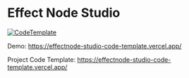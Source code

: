 # Effect Node Studio

[![CodeTemplate](https://raw.githubusercontent.com/wonglok/enstudio/master/docs/img/enstudio.png)](https://github.com/wonglok/enstudio)

Demo:
https://effectnode-studio-code-template.vercel.app/

Project Code Template:
https://effectnode-studio-code-template.vercel.app/
